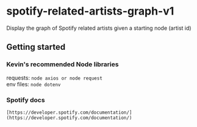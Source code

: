 # spotify-related-artists-graph-v1
Display the graph of Spotify related artists given a starting node (artist id)
## Getting started

### Kevin's recommended Node libraries
requests: `node axios or node request`  
env files: `node dotenv`  

### Spotify docs
`[https://developer.spotify.com/documentation/](https://developer.spotify.com/documentation/)`
